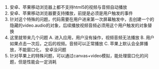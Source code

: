 1. 安卓、苹果移动浏览器上都不支持html5的视频与音频自动播放
2. 安卓、苹果移动浏览器要支持播放，前提是必须是用户触发的事件
3. 针对这个特殊的问题，代码需要在用户进来第一次屏幕触发中，去创建一个的隐藏的video.audio的对象，后续播放视频音频必须用这个用户触发的对象替换
4. 这里就带来几个问题
    A. 进入应用，用户没有操作，视频音频无法播放
    B. 用户如果点击一次后，之后的视频。音频可以正常播放
    C. 苹果上默认会全屏播放，不能窗口化， 安卓没问题
5. 针对苹果上的特殊问题，可以通过canvas+video模拟，能处理窗口化的问题，但是性能会一定消耗
